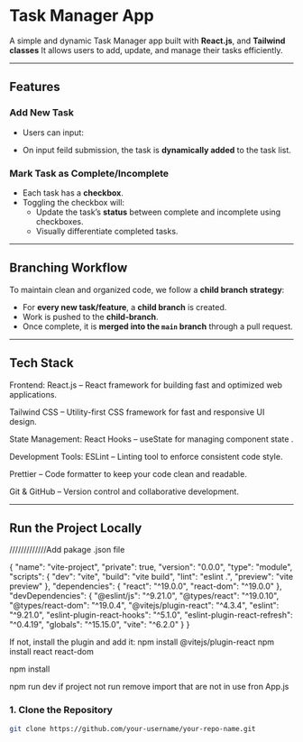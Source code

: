# Task Manager App

A simple and dynamic Task Manager app built with **React.js**,  and **Tailwind classes** It allows users to add, update, and manage their tasks efficiently.

---

##  Features

###  Add New Task

- Users can input:
 
- On input feild submission, the task is **dynamically added** to the task list.

###  Mark Task as Complete/Incomplete

- Each task has a **checkbox**.
- Toggling the checkbox will:
  - Update the task’s **status** between complete and incomplete using checkboxes.
  - Visually differentiate completed tasks.

---

##  Branching Workflow

To maintain clean and organized code, we follow a **child branch strategy**:

- For **every new task/feature**, a **child branch** is created.
- Work is pushed to the **child-branch**.
- Once complete, it is **merged into the `main` branch** through a pull request.

---
## Tech Stack
Frontend:
React.js – React framework for building fast and optimized web applications.

Tailwind CSS – Utility-first CSS framework for fast and responsive UI design.

State Management:
React Hooks – useState for managing component state .

Development Tools:
ESLint – Linting tool to enforce consistent code style.

Prettier – Code formatter to keep your code clean and readable.

Git & GitHub – Version control and collaborative development. 

---

##  Run the Project Locally
/////////////Add pakage .json file 


{
  "name": "vite-project",
  "private": true,
  "version": "0.0.0",
  "type": "module",
  "scripts": {
    "dev": "vite",
    "build": "vite build",
    "lint": "eslint .",
    "preview": "vite preview"
  },
  "dependencies": {
    "react": "^19.0.0",
    "react-dom": "^19.0.0"
  },
  "devDependencies": {
    "@eslint/js": "^9.21.0",
    "@types/react": "^19.0.10",
    "@types/react-dom": "^19.0.4",
    "@vitejs/plugin-react": "^4.3.4",
    "eslint": "^9.21.0",
    "eslint-plugin-react-hooks": "^5.1.0",
    "eslint-plugin-react-refresh": "^0.4.19",
    "globals": "^15.15.0",
    "vite": "^6.2.0"
  }
}


If not, install the plugin and add it:
npm install @vitejs/plugin-react
npm install react react-dom


npm install



npm run dev
if project not run remove import that are not in use fron App.js


### 1. Clone the Repository

```bash
git clone https://github.com/your-username/your-repo-name.git


